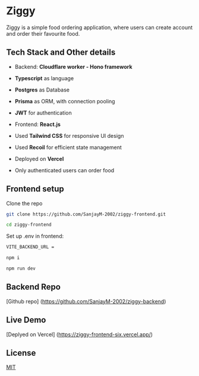 # Ziggy

Ziggy is a simple food ordering application, where users can create account and order their favourite food.

## Tech Stack and Other details

- Backend: **Cloudflare worker - Hono framework**
- **Typescript** as language
- **Postgres** as Database
- **Prisma** as ORM, with connection pooling
- **JWT** for authentication

- Frontend: **React.js**
- Used **Tailwind CSS** for responsive UI design
- Used **Recoil** for efficient state management
- Deployed on **Vercel**
- Only authenticated users can order food

## Frontend setup

Clone the repo

```bash
git clone https://github.com/SanjayM-2002/ziggy-frontend.git
```

```bash
cd ziggy-frontend
```

Set up .env in frontend:

```bash
VITE_BACKEND_URL =

```

```bash
npm i
```

```bash
npm run dev
```

## Backend Repo

[Github repo] (https://github.com/SanjayM-2002/ziggy-backend)

## Live Demo

[Deplyed on Vercel] (https://ziggy-frontend-six.vercel.app/)

## License

[MIT](https://choosealicense.com/licenses/mit/)

